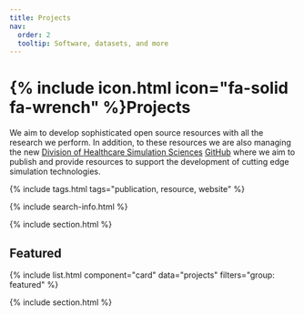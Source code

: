 ```yaml
---
title: Projects
nav:
  order: 2
  tooltip: Software, datasets, and more
---
```


# {% include icon.html icon="fa-solid fa-wrench" %}Projects

We aim to develop sophisticated open source resources with all the research we perform. In addition, to these resources we are also managing the new [Division of Healthcare Simulation Sciences](https://uwsurgery.org/divisions/healthcare-simulation-science/) [GitHub](https://github.com/DivisionofHealthcareSimulationSciences) where we aim to publish and provide resources to support the development of cutting edge simulation technologies.

{% include tags.html tags="publication, resource, website" %}

{% include search-info.html %}

{% include section.html %}

## Featured

{% include list.html component="card" data="projects" filters="group: featured" %}

{% include section.html %}

<!-- ## More

{% include list.html component="card" data="projects" filters="group: " style="small" %} -->
